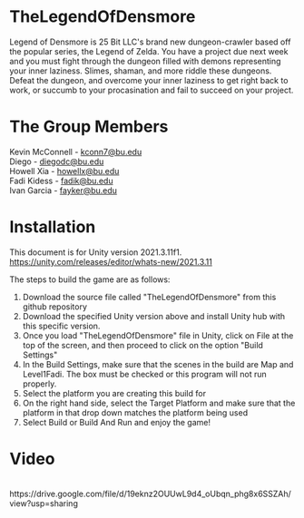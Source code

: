 # TheLegendOfDensmore
Legend of Densmore is 25 Bit LLC's brand new dungeon-crawler based off the popular series, the Legend of Zelda. You have a project due next week and you must fight through the dungeon filled with demons representing your inner laziness. Slimes, shaman, and more riddle these dungeons. Defeat the dungeon, and overcome your inner laziness to get right back to work, or succumb to your procasination and fail to succeed on your project.

# The Group Members
Kevin McConnell - kconn7@bu.edu <br>
Diego - diegodc@bu.edu <br>
Howell Xia - howellx@bu.edu <br>
Fadi Kidess - fadik@bu.edu <br>
Ivan Garcia - fayker@bu.edu <br>

# Installation
This document is for Unity version 2021.3.11f1.  <br>
https://unity.com/releases/editor/whats-new/2021.3.11 <br>

The steps to build the game are as follows: <br>
1. Download the source file called "TheLegendOfDensmore" from this github repository <br>
2. Download the specified Unity version above and install Unity hub with this specific version. <br>
3. Once you load "TheLegendOfDensmore" file in Unity, click on File at the top of the screen, and then proceed to click on the option "Build Settings" <br>
4. In the Build Settings, make sure that the scenes in the build are Map and Level1Fadi. The box must be checked or this program will not run properly. <br>
5. Select the platform you are creating this build for <br>
6. On the right hand side, select the Target Platform and make sure that the platform in that drop down matches the platform being used <br>
7. Select Build or Build And Run and enjoy the game! <br>

# Video 
<br>
https://drive.google.com/file/d/19eknz2OUUwL9d4_oUbqn_phg8x6SSZAh/view?usp=sharing
